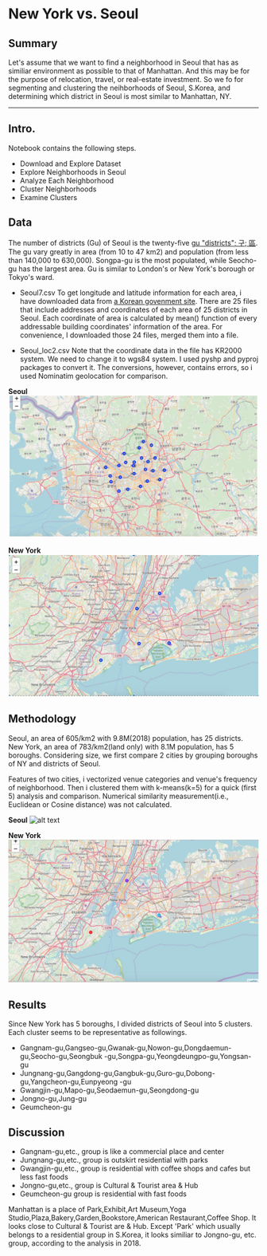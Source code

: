 # **New York vs. Seoul**


## Summary

Let's assume that we want to find a neighborhood in Seoul that has as similiar environment as possible to that of Manhattan. And this may be for the purpose of relocation, travel, or real-estate investment. So we fo for segmenting and clustering the neihborhoods of Seoul, S.Korea, and determining which district in Seoul is most similar to Manhattan, NY.


[//]: # (Image References)

[image1]: ./figures/seoul1.png "seoul"
[image2]: ./figures/newyork1.png "newyork"
[image3]: ./figures/seoul2.png "seoul"
[image4]: ./figures/newyork2.png "newyork"

---

## Intro.
Notebook contains the following steps.
* Download and Explore Dataset
* Explore Neighborhoods in Seoul
* Analyze Each Neighborhood
* Cluster Neighborhoods
* Examine Clusters

## Data
The number of districts (Gu) of Seoul is the twenty-five [gu "districts"; 구; 區](https://en.wikipedia.org/wiki/List_of_districts_of_Seoul). The gu vary greatly in area (from 10 to 47 km2) and population (from less than 140,000 to 630,000). Songpa-gu is the most populated, while Seocho-gu has the largest area. Gu is similar to London's or New York's borough or Tokyo's ward.

- Seoul7.csv
To get longitude and latitude information for each area, i have downloaded data from [a Korean govenment site](https://www.data.go.kr/dataset/3045281/fileData.do). There are 25 files that include addresses and coordinates of each area of 25 districts in Seoul. Each coordinate of area is calculated by mean() function of every addressable building coordinates' information of the area. For convenience, I downloaded those 24 files, merged them into a file.

- Seoul_loc2.csv
Note that the coordinate data in the file has KR2000 system. We need to change it to wgs84 system. I used pyshp and pyproj packages to convert it. The conversions, however, contains errors, so i used Nominatim geolocation for comparison.

**Seoul**
![alt text][image1]

**New York**
![alt text][image2]

## Methodology
Seoul, an area of 605/km2 with 9.8M(2018) population, has 25 districts. New York, an area of 783/km2(land only) with 8.1M population, has 5 boroughs. Considering size, we first compare 2 cities by grouping boroughs of NY and districts of Seoul.

Features of two cities, i vectorized venue categories and venue's frequency of neighborhood. Then i clustered them with k-means(k=5) for a quick (first 5) analysis and comparison. Numerical similarity measurement(i.e., Euclidean or Cosine distance) was not calculated.
  
**Seoul**
![alt text][image3]

**New York** 
![alt text][image4]


## Results
Since New York has 5 boroughs, I divided districts of Seoul into 5 clusters. Each cluster seems to be representative as followings.
-  Gangnam-gu,Gangseo-gu,Gwanak-gu,Nowon-gu,Dongdaemun-gu,Seocho-gu,Seongbuk -gu,Songpa-gu,Yeongdeungpo-gu,Yongsan-gu
-  Jungnang-gu,Gangdong-gu,Gangbuk-gu,Guro-gu,Dobong-gu,Yangcheon-gu,Eunpyeong -gu
-  Gwangjin-gu,Mapo-gu,Seodaemun-gu,Seongdong-gu
-  Jongno-gu,Jung-gu
-  Geumcheon-gu

## Discussion
-  Gangnam-gu,etc., group is like a commercial place and center
-  Jungnang-gu,etc., group is outskirt residential with parks
-  Gwangjin-gu,etc., group is residential with coffee shops and cafes but less fast foods
-  Jongno-gu,etc., group is Cultural & Tourist area & Hub
-  Geumcheon-gu group is residential with fast foods

Manhattan is a place of Park,Exhibit,Art Museum,Yoga Studio,Plaza,Bakery,Garden,Bookstore,American Restaurant,Coffee Shop. 
It looks close to Cultural & Tourist are & Hub. Except 'Park' which usually belongs to a residential group in S.Korea, it looks similiar to Jongno-gu, etc. group, according to the analysis in 2018.  